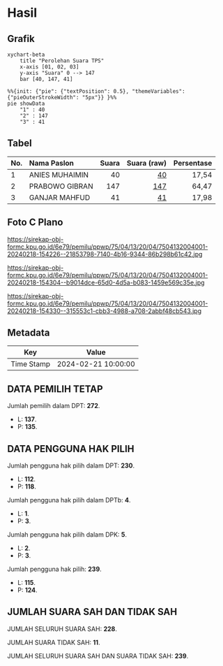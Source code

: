 # Hasil

## Grafik

```mermaid
xychart-beta
    title "Perolehan Suara TPS"
    x-axis [01, 02, 03]
    y-axis "Suara" 0 --> 147
    bar [40, 147, 41]
```

```mermaid
%%{init: {"pie": {"textPosition": 0.5}, "themeVariables": {"pieOuterStrokeWidth": "5px"}} }%%
pie showData
    "1" : 40
    "2" : 147
    "3" : 41
```

## Tabel

| No. | Nama Paslon    | Suara | Suara (raw) | Persentase |
|:--- |:-------------- | -----:| -----------:| ----------:|
| 1   | ANIES MUHAIMIN | 40    | [40][p-1]   | 17,54      |
| 2   | PRABOWO GIBRAN | 147   | [147][p-2]  | 64,47      |
| 3   | GANJAR MAHFUD  | 41    | [41][p-3]   | 17,98      |


[p-1]: https://github.com/gigit-pemilu/pemilu-2024-75-gorontalo/blob/main/pilpres/hitung-suara/sub/75-gorontalo/sub/04-pohuwato/sub/13-popayato-barat/sub/2004-molosipat/sub/001-tps/sub/paslon-1.txt
[p-2]: https://github.com/gigit-pemilu/pemilu-2024-75-gorontalo/blob/main/pilpres/hitung-suara/sub/75-gorontalo/sub/04-pohuwato/sub/13-popayato-barat/sub/2004-molosipat/sub/001-tps/sub/paslon-2.txt
[p-3]: https://github.com/gigit-pemilu/pemilu-2024-75-gorontalo/blob/main/pilpres/hitung-suara/sub/75-gorontalo/sub/04-pohuwato/sub/13-popayato-barat/sub/2004-molosipat/sub/001-tps/sub/paslon-3.txt

## Foto C Plano

https://sirekap-obj-formc.kpu.go.id/6e79/pemilu/ppwp/75/04/13/20/04/7504132004001-20240218-154226--21853798-7140-4b16-9344-86b298b61c42.jpg

https://sirekap-obj-formc.kpu.go.id/6e79/pemilu/ppwp/75/04/13/20/04/7504132004001-20240218-154304--b9014dce-65d0-4d5a-b083-1459e569c35e.jpg

https://sirekap-obj-formc.kpu.go.id/6e79/pemilu/ppwp/75/04/13/20/04/7504132004001-20240218-154330--315553c1-cbb3-4988-a708-2abbf48cb543.jpg


## Metadata

| Key        | Value               |
| ---------- | ------------------- |
| Time Stamp | 2024-02-21 10:00:00 |


## DATA PEMILIH TETAP

Jumlah pemilih dalam DPT: **272**.
 * L: **137**.
 * P: **135**.

## DATA PENGGUNA HAK PILIH

Jumlah pengguna hak pilih dalam DPT: **230**.
 * L: **112**.
 * P: **118**.

Jumlah pengguna hak pilih dalam DPTb: **4**.
 * L: **1**.
 * P: **3**.

Jumlah pengguna hak pilih dalam DPK: **5**.
 * L: **2**.
 * P: **3**.

Jumlah pengguna hak pilih: **239**.
 * L: **115**.
 * P: **124**.

## JUMLAH SUARA SAH DAN TIDAK SAH

JUMLAH SELURUH SUARA SAH: **228**.

JUMLAH SUARA TIDAK SAH: **11**.

JUMLAH SELURUH SUARA SAH DAN SUARA TIDAK SAH: **239**.


